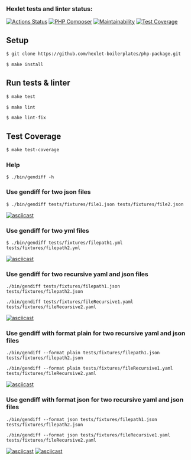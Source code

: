 ### Hexlet tests and linter status:
[![Actions Status](https://github.com/AslanAV/php-project-lvl2/workflows/hexlet-check/badge.svg)](https://github.com/AslanAV/php-project-lvl2/actions)
[![PHP Composer](https://github.com/AslanAV/php-project-lvl2/actions/workflows/php.yml/badge.svg)](https://github.com/AslanAV/php-project-lvl2/actions/workflows/php.yml)
[![Maintainability](https://api.codeclimate.com/v1/badges/dd2d343814360801a8f6/maintainability)](https://codeclimate.com/github/AslanAV/php-project-lvl2/maintainability)
[![Test Coverage](https://api.codeclimate.com/v1/badges/dd2d343814360801a8f6/test_coverage)](https://codeclimate.com/github/AslanAV/php-project-lvl2/test_coverage)

## Setup
```sh
$ git clone https://github.com/hexlet-boilerplates/php-package.git

$ make install
```

## Run tests & linter
```sh
$ make test

$ make lint

$ make lint-fix
```

## Test Coverage
```sh
$ make test-coverage
```

### Help
```shell
$ ./bin/gendiff -h
```

### Use gendiff for two json files
```shell
$ ./bin/gendiff tests/fixtures/file1.json tests/fixtures/file2.json
```
[![asciicast](https://asciinema.org/a/NneWoJZQtvCTFEZJHokQa7sHX.svg)](https://asciinema.org/a/NneWoJZQtvCTFEZJHokQa7sHX)


### Use gendiff for two yml files
```shell
$ ./bin/gendiff tests/fixtures/filepath1.yml tests/fixtures/filepath2.yml
```
[![asciicast](https://asciinema.org/a/tawspNzEHTf8TFa9fMRUjm170.svg)](https://asciinema.org/a/tawspNzEHTf8TFa9fMRUjm170)


### Use gendiff for two recursive yaml and json files
```shell
./bin/gendiff tests/fixtures/filepath1.json tests/fixtures/filepath2.json
```
```shell
./bin/gendiff tests/fixtures/fileRecursive1.yaml tests/fixtures/fileRecursive2.yaml

```
[![asciicast](https://asciinema.org/a/J70nBBzByMpHP5rC83s3UKmKf.svg)](https://asciinema.org/a/J70nBBzByMpHP5rC83s3UKmKf)


### Use gendiff with format plain for two recursive yaml and json files
```shell
./bin/gendiff --format plain tests/fixtures/filepath1.json tests/fixtures/filepath2.json
```
```shell
./bin/gendiff --format plain tests/fixtures/fileRecursive1.yaml tests/fixtures/fileRecursive2.yaml

```
[![asciicast](https://asciinema.org/a/nlUvkqNojK33A2lepylluOBGb.svg)](https://asciinema.org/a/nlUvkqNojK33A2lepylluOBGb)


### Use gendiff with format json for two recursive yaml and json files
```shell
./bin/gendiff --format json tests/fixtures/filepath1.json tests/fixtures/filepath2.json
```
```shell
./bin/gendiff --format json tests/fixtures/fileRecursive1.yaml tests/fixtures/fileRecursive2.yaml
```
[![asciicast](https://asciinema.org/a/QvQmhY6lCvYa7sG0mjORsLg2s.svg)](https://asciinema.org/a/QvQmhY6lCvYa7sG0mjORsLg2s)
[![asciicast](https://asciinema.org/a/DSRdynIUATMvb6cWtd99JzdxZ.svg)](https://asciinema.org/a/DSRdynIUATMvb6cWtd99JzdxZ)